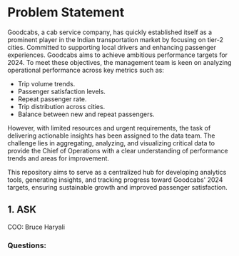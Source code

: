 # Problem Statement  
Goodcabs, a cab service company, has quickly established itself as a prominent player in the Indian transportation market by focusing on tier-2 cities. Committed to supporting local drivers and enhancing passenger experiences. Goodcabs aims to achieve ambitious performance targets for 2024. To meet these objectives, the management team is keen on analyzing operational performance across key metrics such as:

- Trip volume trends.
- Passenger satisfaction levels.
- Repeat passenger rate.
- Trip distribution across cities.
- Balance between new and repeat passengers.

However, with limited resources and urgent requirements, the task of delivering actionable insights has been assigned to the data team. The challenge lies in aggregating, analyzing, and visualizing critical data to provide the Chief of Operations with a clear understanding of performance trends and areas for improvement. 

This repository aims to serve as a centralized hub for developing analytics tools, generating insights, and tracking progress toward Goodcabs' 2024 targets, ensuring sustainable growth and improved passenger satisfaction.

## 1. ASK  
COO: Bruce Haryali  

### Questions:
